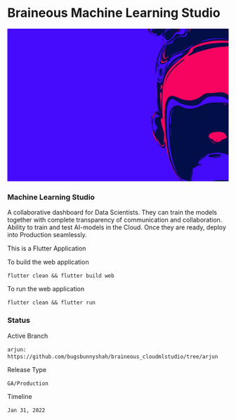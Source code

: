 # Braineous Machine Learning Studio
![This is an image](parallax-image.jpg)

### Machine Learning Studio

A collaborative dashboard for Data Scientists.
They can train the models together with complete transparency of communication and collaboration.
Ability to train and test AI-models in the Cloud. Once they are ready, deploy into Production seamlessly.

This is a Flutter Application

To build the web application

```
flutter clean && flutter build web
```

To run the web application
```
flutter clean && flutter run
```

### Status

Active Branch
````
arjun: https://github.com/bugsbunnyshah/braineous_cloudmlstudio/tree/arjun
````

Release Type 
````
GA/Production
````

Timeline
````
Jan 31, 2022
````
